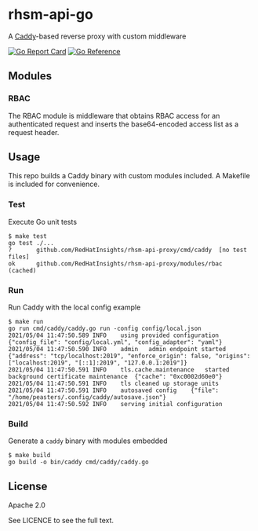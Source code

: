 # rhsm-api-go
A [Caddy](https://github.com/caddyserver/caddy)-based reverse proxy with custom middleware

[![Go Report Card](https://goreportcard.com/badge/github.com/RedHatInsights/rhsm-api-proxy)](https://goreportcard.com/report/github.com/RedHatInsights/rhsm-api-proxy) [![Go Reference](https://pkg.go.dev/badge/github.com/RedHatInsights/rhsm-api-proxy.svg)](https://pkg.go.dev/github.com/RedHatInsights/rhsm-api-proxy)

## Modules

### RBAC
The RBAC module is middleware that obtains RBAC access for an authenticated request
and inserts the base64-encoded access list as a request header. 

## Usage
This repo builds a Caddy binary with custom modules included. A Makefile is included
for convenience.

### Test
Execute Go unit tests
```
$ make test
go test ./...
?   	github.com/RedHatInsights/rhsm-api-proxy/cmd/caddy	[no test files]
ok  	github.com/RedHatInsights/rhsm-api-proxy/modules/rbac	(cached)
```

### Run
Run Caddy with the local config example
```
$ make run
go run cmd/caddy/caddy.go run -config config/local.json 
2021/05/04 11:47:50.589	INFO	using provided configuration	{"config_file": "config/local.yml", "config_adapter": "yaml"}
2021/05/04 11:47:50.590	INFO	admin	admin endpoint started	{"address": "tcp/localhost:2019", "enforce_origin": false, "origins": ["localhost:2019", "[::1]:2019", "127.0.0.1:2019"]}
2021/05/04 11:47:50.591	INFO	tls.cache.maintenance	started background certificate maintenance	{"cache": "0xc0002d60e0"}
2021/05/04 11:47:50.591	INFO	tls	cleaned up storage units
2021/05/04 11:47:50.591	INFO	autosaved config	{"file": "/home/peasters/.config/caddy/autosave.json"}
2021/05/04 11:47:50.592	INFO	serving initial configuration
```

### Build
Generate a `caddy` binary with modules embedded
```
$ make build
go build -o bin/caddy cmd/caddy/caddy.go
```

## License
Apache 2.0

See LICENCE to see the full text.
